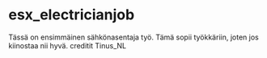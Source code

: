 # esx_electricianjob
Tässä on ensimmäinen sähkönasentaja työ. Tämä sopii työkkäriin, joten jos kiinostaa nii hyvä. creditit Tinus_NL
